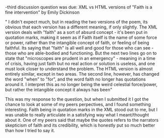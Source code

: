-third discussion question was due: XML vs HTML versions of "Faith is a fine intervention" by Emily Dickinson

" I didn't expect much, but in reading the two versions of the poem, its obvious that each version has a different meaning, if only slightly. The XML version deals with "faith" as a sort of absurd concept - it's been put in quotation marks, making it seem as if Faith itself is the name of some force or power, rather than the intangible concept of faith, or feeling of being faithful. Its saying that "faith" is all well and good for those who can see - those who are able-bodied and functioning. But the next two lines go on to state that "microscopes are prudent in an emergency" - meaning in a time of crisis, having just faith but no real action or solution is useless, and one must look closer to understand the problem. The HTML version is almost entirely similar, except in two areas. The second line, however, has changed the word "when" to "for", and the word faith no longer has quotations around it. I interpret this as no longer being the weird celestial force/power, but rather the intangible concept it always has been"

This was my response to the question, but when I submitted it I got the chance to look at some of my peers perpectives, and I found something interesting. Faith being in quotation marks in the XML stood out to me, but I was unable to really articulate in a satisfying way what I meant/thought about it. One of my peers said that maybe the quotes refers to the narrators skepticism of faith and its credibility, which is honestly put so much better than how I tried to say it. 